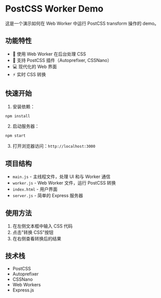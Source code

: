# PostCSS Worker Demo

这是一个演示如何在 Web Worker 中运行 PostCSS transform 操作的 demo。

## 功能特性

- 🚀 使用 Web Worker 在后台处理 CSS
- 🎨 支持 PostCSS 插件（Autoprefixer, CSSNano）
- 💻 现代化的 Web 界面
- ⚡ 实时 CSS 转换

## 快速开始

1. 安装依赖：
```bash
npm install
```

2. 启动服务器：
```bash
npm start
```

3. 打开浏览器访问：`http://localhost:3000`

## 项目结构

- `main.js` - 主线程文件，处理 UI 和与 Worker 通信
- `worker.js` - Web Worker 文件，运行 PostCSS 转换
- `index.html` - 用户界面
- `server.js` - 简单的 Express 服务器

## 使用方法

1. 在左侧文本框中输入 CSS 代码
2. 点击"转换 CSS"按钮
3. 在右侧查看转换后的结果

## 技术栈

- PostCSS
- Autoprefixer
- CSSNano
- Web Workers
- Express.js 